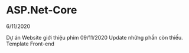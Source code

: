 # ASP.Net-Core
6/11/2020

Dự án Website giới thiệu phim
09/11/2020
Update những phần còn thiếu.
Template Front-end
